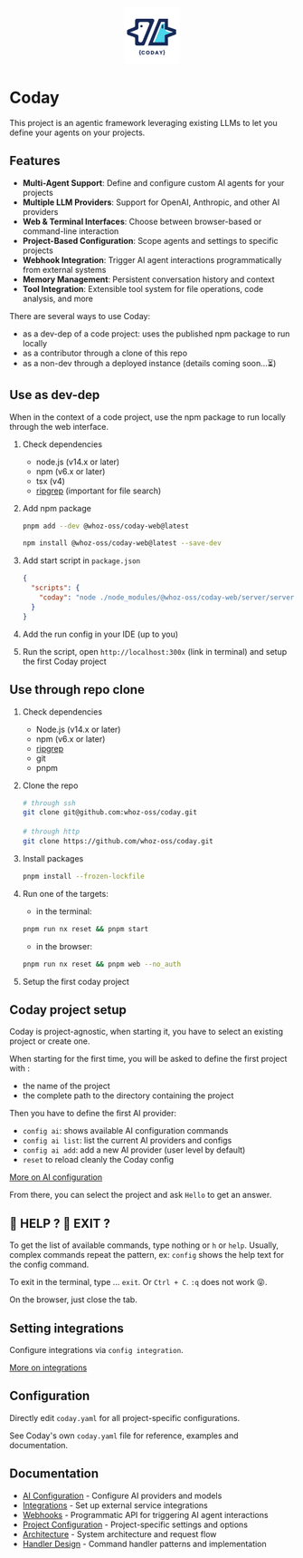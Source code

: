 <div align="center">

<img src="apps/web-ng/public/CODAY-Logo.png" alt="Coday Logo" width="100"/>

</div>

# Coday

This project is an agentic framework leveraging existing LLMs to let you define your agents on your projects.

## Features

- **Multi-Agent Support**: Define and configure custom AI agents for your projects
- **Multiple LLM Providers**: Support for OpenAI, Anthropic, and other AI providers
- **Web & Terminal Interfaces**: Choose between browser-based or command-line interaction
- **Project-Based Configuration**: Scope agents and settings to specific projects
- **Webhook Integration**: Trigger AI agent interactions programmatically from external systems
- **Memory Management**: Persistent conversation history and context
- **Tool Integration**: Extensible tool system for file operations, code analysis, and more

There are several ways to use Coday:

- as a dev-dep of a code project: uses the published npm package to run locally
- as a contributor through a clone of this repo
- as a non-dev through a deployed instance (details coming soon...⏳)

## Use as dev-dep

When in the context of a code project, use the npm package to run locally through the web interface.

1. Check dependencies
    - node.js (v14.x or later)
    - npm (v6.x or later)
    - tsx (v4)
    - [ripgrep](https://github.com/BurntSushi/ripgrep) (important for file search)

2. Add npm package

    ```sh
    pnpm add --dev @whoz-oss/coday-web@latest
    ```

    ```sh
    npm install @whoz-oss/coday-web@latest --save-dev
    ```

2. Add start script in `package.json`

    ```json
    {
      "scripts": {
        "coday": "node ./node_modules/@whoz-oss/coday-web/server/server.js --no_auth"
      }
    }
    ```
3. Add the run config in your IDE (up to you)
4. Run the script, open `http://localhost:300x` (link in terminal) and setup the first Coday project

## Use through repo clone

1. Check dependencies
   - Node.js (v14.x or later)
   - npm (v6.x or later)
   - [ripgrep](https://github.com/BurntSushi/ripgrep)
   - git
   - pnpm
2. Clone the repo
   ```sh
   # through ssh
   git clone git@github.com:whoz-oss/coday.git

   # through http
   git clone https://github.com/whoz-oss/coday.git
    ```
3. Install packages

    ```sh
    pnpm install --frozen-lockfile
    ```
4. Run one of the targets:
   - in the terminal:
   ```sh
   pnpm run nx reset && pnpm start
   ```
   - in the browser:
   ```sh
   pnpm run nx reset && pnpm web --no_auth
   ```
5. Setup the first coday project


## Coday project setup

Coday is project-agnostic, when starting it, you have to select an existing project or create one.

When starting for the first time, you will be asked to define the first project with :
   - the name of the project
   - the complete path to the directory containing the project

Then you have to define the first AI provider:

   - `config ai`: shows available AI configuration commands
   - `config ai list`: list the current AI providers and configs
   - `config ai add`: add a new AI provider (user level by default)
   - `reset` to reload cleanly the Coday config

[More on AI configuration](doc/AI_CONFIGURATION.md)

From there, you can select the project and ask `Hello` to get an answer.

## 🛟 HELP ? 🛑 EXIT ?

To get the list of available commands, type nothing or `h` or `help`. Usually, complex commands repeat the pattern, ex: `config` shows the help text for the config command.

To exit in the terminal, type ... `exit`. Or `Ctrl + C`. `:q` does not work 😝.

On the browser, just close the tab.

## Setting integrations

Configure integrations via `config integration`.

[More on integrations](doc/INTEGRATIONS.md)

## Configuration

Directly edit `coday.yaml` for all project-specific configurations.

See Coday's own `coday.yaml` file for reference, examples and documentation.

## Documentation

- [AI Configuration](doc/AI_CONFIGURATION.md) - Configure AI providers and models
- [Integrations](doc/INTEGRATIONS.md) - Set up external service integrations
- [Webhooks](doc/WEBHOOKS.md) - Programmatic API for triggering AI agent interactions
- [Project Configuration](doc/PROJECT_CONFIGURATION.md) - Project-specific settings and options
- [Architecture](doc/ARCHITECTURE.md) - System architecture and request flow
- [Handler Design](doc/HANDLER_DESIGN.md) - Command handler patterns and implementation
